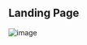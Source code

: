## Landing Page
![image](https://github.com/user-attachments/assets/b59f644f-5fe1-45f7-8525-ea150b45602b)
